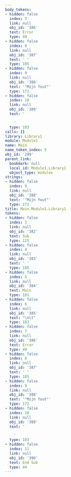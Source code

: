 ```yaml
---
body_tokens:
- hidden: false
  index: 7
  link: null
  obj_id: '386'
  text: Error
  type: 49
- hidden: false
  index: 8
  link: null
  obj_id: '387'
  text: ' '
  type: 185
- hidden: false
  index: 9
  link: null
  obj_id: '388'
  text: '"Mijn fout"'
  type: 172
- hidden: false
  index: 10
  link: null
  obj_id: '389'
  text: '

    '
  type: 183
calls: []
library: Library1
module: Module1
name: Main
name_token_index: 5
obj_id: '249'
parent_link:
  bookmark: null
  local_id: Module1.Library1
  object_type: modules
strings:
- hidden: false
  index: 9
  link: null
  obj_id: '388'
  text: '"Mijn fout"'
  type: 172
title: Main.Module1.Library1
tokens:
- hidden: false
  index: 3
  link: null
  obj_id: '382'
  text: Sub
  type: 125
- hidden: false
  index: 4
  link: null
  obj_id: '383'
  text: ' '
  type: 185
- hidden: false
  index: 5
  link: null
  obj_id: '384'
  text: Main
  type: 181
- hidden: false
  index: 6
  link: null
  obj_id: '385'
  text: "\n\t"
  type: 183
- hidden: false
  index: 7
  link: null
  obj_id: '386'
  text: Error
  type: 49
- hidden: false
  index: 8
  link: null
  obj_id: '387'
  text: ' '
  type: 185
- hidden: false
  index: 9
  link: null
  obj_id: '388'
  text: '"Mijn fout"'
  type: 172
- hidden: false
  index: 10
  link: null
  obj_id: '389'
  text: '

    '
  type: 183
- hidden: false
  index: 11
  link: null
  obj_id: '390'
  text: End Sub
  type: 44
---
```

